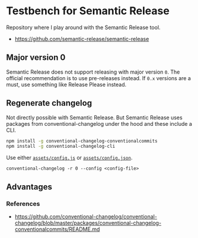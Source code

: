 # Testbench for Semantic Release

Repository where I play around with the Semantic Release tool.

- <https://github.com/semantic-release/semantic-release>

## Major version 0

Semantic Release does not support releasing with major version `0`. The official
recommendation is to use pre-releases instead. If `0.x` versions are a must, use
something like Release Please instead.

## Regenerate changelog

Not directly possible with Semantic Release. But Semantic Release uses packages
from conventional-changelog under the hood and these include a CLI.

```sh
npm install -g conventional-changelog-conventionalcommits
npm install -g conventional-changelog-cli
```

Use either [`assets/config.js`](assets/config.js) or
[`assets/config.json`](assets/config.json).

```shell
conventional-changelog -r 0 --config <config-file>
```

## Advantages

### References

- <https://github.com/conventional-changelog/conventional-changelog/blob/master/packages/conventional-changelog-conventionalcommits/README.md>
